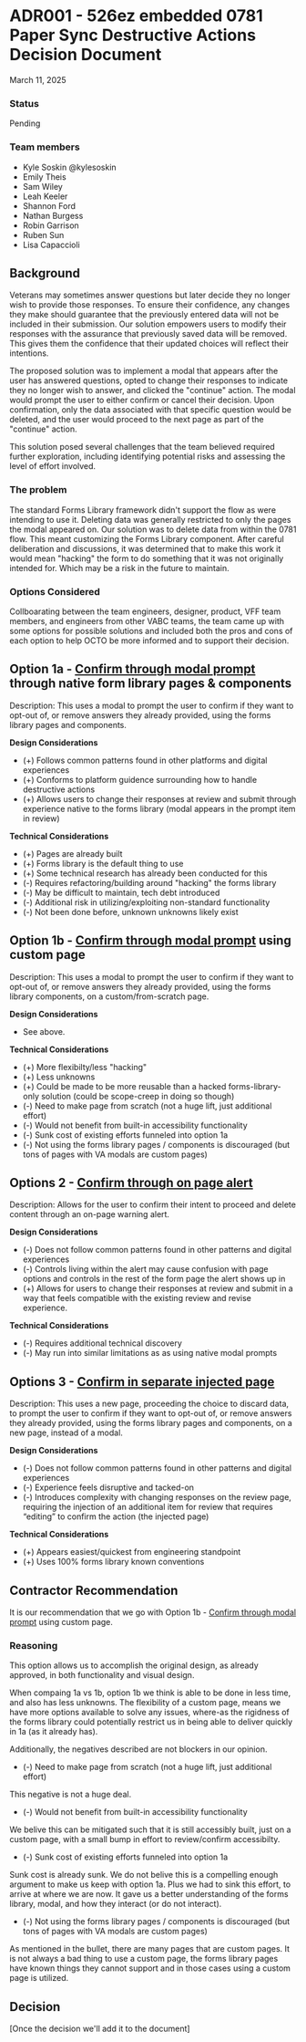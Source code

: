 # ADR001 - 526ez embedded 0781 Paper Sync Destructive Actions Decision Document
March 11, 2025 

### Status
Pending

### Team members
* Kyle Soskin @kylesoskin
* Emily Theis
* Sam Wiley
* Leah Keeler
* Shannon Ford
* Nathan Burgess
* Robin Garrison
* Ruben Sun
* Lisa Capaccioli

## Background
Veterans may sometimes answer questions but later decide they no longer wish to provide those responses. To ensure their confidence, any changes they make should guarantee that the previously entered data will not be included in their submission. Our solution empowers users to modify their responses with the assurance that previously saved data will be removed. This gives them the confidence that their updated choices will reflect their intentions. 

The proposed solution was to implement a modal that appears after the user has answered questions, opted to change their responses to indicate they no longer wish to answer, and clicked the "continue" action. The modal would prompt the user to either confirm or cancel their decision. Upon confirmation, only the data associated with that specific question would be deleted, and the user would proceed to the next page as part of the "continue" action.

This solution posed several challenges that the team believed required further exploration, including identifying potential risks and assessing the level of effort involved.

### The problem
The standard Forms Library framework didn't support the flow as were intending to use it. Deleting data was generally restricted to only the pages the modal appeared on. Our solution was to delete data from within the 0781 flow. This meant customizing the Forms Library component. After careful deliberation and discussions, it was determined that to make this work it would mean "hacking" the form to do something that it was not originally intended for. Which may be a risk in the future to maintain. 

### Options Considered
Collboarating between the team engineers, designer, product, VFF team members, and engineers from other VABC teams, the team came up with some options for possible solutions and included both the pros and cons of each option to help OCTO be more informed and to support their decision.

## Option 1a - [Confirm through modal prompt](https://www.figma.com/design/r3Aj9FtLFS989mlVeBsgJg/0781-Redesign?node-id=17488-88727&t=mG6EsOEiWXdijIen-11) through native form library pages & components
Description: This uses a modal to prompt the user to confirm if they want to opt-out of, or remove answers they already provided, using the forms library pages and components.

**Design Considerations**
- (+) Follows common patterns found in other platforms and digital experiences
- (+) Conforms to platform guidence surrounding how to handle destructive actions
- (+) Allows users to change their responses at review and submit through experience native to the forms library (modal appears in the prompt item in review)

**Technical Considerations**
- (+) Pages are already built
- (+) Forms library is the default thing to use
- (+) Some technical research has already been conducted for this
- (-) Requires refactoring/building around "hacking" the forms library 
- (-) May be difficult to maintain, tech debt introduced 
- (-) Additional risk in utilizing/exploiting non-standard functionality
- (-) Not been done before, unknown unknowns likely exist


## Option 1b - [Confirm through modal prompt](https://www.figma.com/design/r3Aj9FtLFS989mlVeBsgJg/0781-Redesign?node-id=17488-88727&t=mG6EsOEiWXdijIen-11) using custom page
Description: This uses a modal to prompt the user to confirm if they want to opt-out of, or remove answers they already provided, using the forms library components, on a custom/from-scratch page.

**Design Considerations**
- See above.

**Technical Considerations**
- (+) More flexibilty/less "hacking"
- (+) Less unknowns
- (+) Could be made to be more reusable than a hacked forms-library-only solution (could be scope-creep in doing so though)
- (-) Need to make page from scratch (not a huge lift, just additional effort)
- (-) Would not benefit from built-in accessibility functionality
- (-) Sunk cost of existing efforts funneled into option 1a
- (-) Not using the forms library pages / components is discouraged (but tons of pages with VA modals are custom pages)


## Options 2 - [Confirm through on page alert](https://www.figma.com/design/r3Aj9FtLFS989mlVeBsgJg/0781-Redesign?node-id=17488-88728&t=mG6EsOEiWXdijIen-11)
Description: Allows for the user to confirm their intent to proceed and delete content through an on-page warning alert.

**Design Considerations**
- (-) Does not follow common patterns found in other patterns and digital experiences
- (-) Controls living within the alert may cause confusion with page options and controls in the rest of the form page the alert shows up in
- (+) Allows for users to change their responses at review and submit in a way that feels compatible with the existing review and revise experience.

**Technical Considerations**
- (-) Requires additional technical discovery
- (-) May run into similar limitations as as using native modal prompts


## Options 3 - [Confirm in separate injected page](https://www.figma.com/design/r3Aj9FtLFS989mlVeBsgJg/0781-Redesign?node-id=17488-88729&t=8tz10BpOG3VvI7UE-11)
Description: This uses a new page, proceeding the choice to discard data, to prompt the user to confirm if they want to opt-out of, or remove answers they already provided, using the forms library pages and components, on a new page, instead of a modal.

**Design Considerations**
- (-) Does not follow common patterns found in other patterns and digital experiences
- (-) Experience feels disruptive and tacked-on
- (-) Introduces complexity with changing responses on the review page, requiring the injection of an additional item for review that requires “editing” to confirm the action (the injected page)

**Technical Considerations**
- (+) Appears easiest/quickest from engineering standpoint
- (+) Uses 100% forms library known conventions


## Contractor Recommendation

It is our recommendation that we go with Option 1b - [Confirm through modal prompt](https://www.figma.com/design/r3Aj9FtLFS989mlVeBsgJg/0781-Redesign?node-id=17488-88727&t=mG6EsOEiWXdijIen-11) using custom page.

### Reasoning

This option allows us to accomplish the original design, as already approved, in both functionality and visual design. 

When compaing 1a vs 1b, option 1b we think is able to be done in less time, and also has less unknowns. The flexibility of a custom page, means we have more options available to solve any issues, where-as the rigidness of the forms library could potentially restrict us in being able to deliver quickly in 1a (as it already has). 

Additionally, the negatives described are not blockers in our opinion. 

- (-) Need to make page from scratch (not a huge lift, just additional effort)

This negative is not a huge deal. 
  
- (-) Would not benefit from built-in accessibility functionality

We belive this can be mitigated such that it is still accessibly built, just on a custom page, with a small bump in effort to review/confirm accessibilty. 
  
- (-) Sunk cost of existing efforts funneled into option 1a

Sunk cost is already sunk. We do not belive this is a compelling enough argument to make us keep with option 1a. Plus we had to sink this effort, to arrive at where we are now. It gave us a better understanding of the forms library, modal, and how they interact (or do not interact).

- (-) Not using the forms library pages / components is discouraged (but tons of pages with VA modals are custom pages)

As mentioned in the bullet, there are many pages that are custom pages. It is not always a bad thing to use a custom page, the forms library pages have known things they cannot support and in those cases using a custom page is utilized. 

## Decision
[Once the decision we'll add it to the document]
